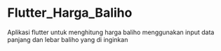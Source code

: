 # Flutter_Harga_Baliho
Aplikasi flutter untuk menghitung harga baliho menggunakan input data panjang dan lebar baliho yang di inginkan
